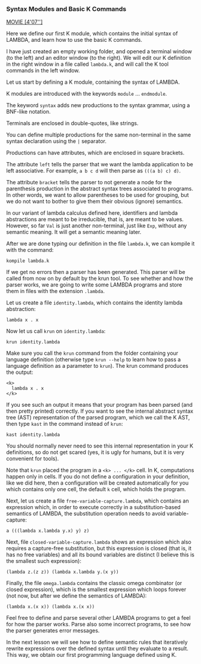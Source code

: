 ### Syntax Modules and Basic K Commands

[MOVIE [4'07'']](http://youtu.be/y5Tf1EZVj8E)

Here we define our first K module, which contains the initial syntax of LAMBDA,
and learn how to use the basic K commands.

I have just created an empty working folder, and opened a terminal window
(to the left) and an editor window (to the right).  We will edit our K
definition in the right window in a file called `lambda.k`, and will call
the K tool commands in the left window.

Let us start by defining a K module, containing the syntax of LAMBDA.

K modules are introduced with the keywords `module` ... `endmodule`.

The keyword `syntax` adds new productions to the syntax grammar, using a
BNF-like notation.

Terminals are enclosed in double-quotes, like strings.

You can define multiple productions for the same non-terminal in the same
syntax declaration using the `|` separator.

Productions can have attributes, which are enclosed in square brackets.

The attribute `left` tells the parser that we want the lambda application to be
left associative.  For example, `a b c d` will then parse as `(((a b) c) d)`.

The attribute `bracket` tells the parser to not generate a node for the
parenthesis production in the abstract syntax trees associated to programs.
In other words, we want to allow parentheses to be used for grouping, but we
do not want to bother to give them their obvious (ignore) semantics.

In our variant of lambda calculus defined here, identifiers and lambda
abstractions are meant to be irreducible, that is, are meant to be values.
However, so far `Val` is just another non-terminal, just like `Exp`,
without any semantic meaning.  It will get a semantic meaning later.

After we are done typing our definition in the file `lambda.k`, we can kompile
it with the command:

    kompile lambda.k

If we get no errors then a parser has been generated.  This parser will be
called from now on by default by the krun tool.  To see whether and how the
parser works, we are going to write some LAMBDA programs and store them in
files with the extension `.lambda`.

Let us create a file `identity.lambda`, which contains the identity lambda
abstraction:

    lambda x . x

Now let us call `krun` on `identity.lambda`:

    krun identity.lambda

Make sure you call the `krun` command from the folder containing your language
definition (otherwise type `krun --help` to learn how to pass a language
definition as a parameter to `krun`).  The krun command produces the output:

    <k>
      lambda x . x 
    </k>

If you see such an output it means that your program has been parsed (and then
pretty printed) correctly.  If you want to see the internal abstract syntax
tree (AST) representation of the parsed program, which we call the K AST, then
type `kast` in the command instead of `krun`:

    kast identity.lambda

You should normally never need to see this internal representation in your
K definitions, so do not get scared (yes, it is ugly for humans, but it is
very convenient for tools).

Note that `krun` placed the program in a `<k> ... </k>` cell.  In K, computations
happen only in cells.  If you do not define a configuration in your definition,
like we did here, then a configuration will be created automatically for you
which contains only one cell, the default `k` cell, which holds the program.

Next, let us create a file `free-variable-capture.lambda`, which contains an
expression which, in order to execute correctly in a substitution-based
semantics of LAMBDA, the substitution operation needs to avoid
variable-capture:

    a (((lambda x.lambda y.x) y) z)

Next, file `closed-variable-capture.lambda` shows an expression which also
requires a capture-free substitution, but this expression is closed (that is,
it has no free variables) and all its bound variables are distinct (I believe
this is the smallest such expression):

    (lambda z.(z z)) (lambda x.lambda y.(x y))

Finally, the file `omega.lambda` contains the classic omega combinator
(or closed expression), which is the smallest expression which loops forever
(not now, but after we define the semantics of LAMBDA):

    (lambda x.(x x)) (lambda x.(x x))

Feel free to define and parse several other LAMBDA programs to get a feel for
how the parser works.  Parse also some incorrect programs, to see how the
parser generates error messages.

In the next lesson we will see how to define semantic rules that iteratively
rewrite expressions over the defined syntax until they evaluate to a result.
This way, we obtain our first programming language defined using K.
